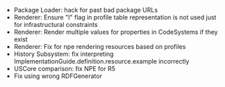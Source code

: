 * Package Loader: hack for past bad package URLs 
* Renderer: Ensure "I" flag in profile table representation is not used just for infrastructural constraints
* Renderer: Render multiple values for properties in CodeSystems if they exist
* Renderer: Fix for npe rendering resources based on profiles
* History Subsystem: fix interpreting ImplementationGuide.definition.resource.example incorrectly
* USCore comparison: fix NPE for R5
* Fix using wrong RDFGenerator
